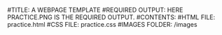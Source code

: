 #TITLE: A WEBPAGE TEMPLATE
#REQUIRED OUTPUT: HERE PRACTICE.PNG IS THE REQUIRED OUTPUT.
#CONTENTS:
  #HTML FILE: practice.html
  #CSS FILE: practice.css
  #IMAGES FOLDER: /images
